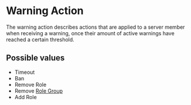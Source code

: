 # Warning Action

The warning action describes actions that are applied to a server member when receiving a warning, once their amount of
active warnings have reached a certain threshold.

## Possible values

- Timeout
- Ban
- Remove Role
- Remove [Role Group](Role-Group.md)
- Add Role